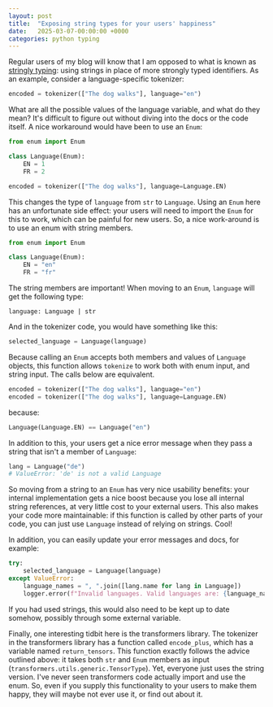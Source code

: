 ```yaml
---
layout: post
title:  "Exposing string types for your users' happiness"
date:   2025-03-07-00:00:00 +0000
categories: python typing
---
```


Regular users of my blog will know that I am opposed to what is known as [stringly typing](https://wiki.c2.com/?StringlyTyped): using strings in place of more strongly typed identifiers. As an example, consider a language-specific tokenizer:

```python
encoded = tokenizer(["The dog walks"], language="en")
```

What are all the possible values of the language variable, and what do they mean? It's difficult to figure out without diving into the docs or the code itself. A nice workaround would have been to use an `Enum`:

```python
from enum import Enum

class Language(Enum):
    EN = 1
    FR = 2

encoded = tokenizer(["The dog walks"], language=Language.EN)
```

This changes the type of `language` from `str` to `Language`. Using an `Enum` here has an unfortunate side effect: your users will need to import the `Enum` for this to work, which can be painful for new users. So, a nice work-around is to use an enum with string members.

```python
from enum import Enum

class Language(Enum):
    EN = "en"
    FR = "fr"
```

The string members are important! When moving to an `Enum`, `language` will get the following type:

```
language: Language | str
```

And in the tokenizer code, you would have something like this:

```python
selected_language = Language(language)
```

Because calling an `Enum` accepts both members and values of `Language` objects, this function allows `tokenize` to work both with enum input, and string input. The calls below are equivalent.

```python
encoded = tokenizer(["The dog walks"], language="en")
encoded = tokenizer(["The dog walks"], language=Language.EN)
```

because:

```python
Language(Language.EN) == Language("en")
```

In addition to this, your users get a nice error message when they pass a string that isn't a member of `Language`:

```python
lang = Language("de")
# ValueError: 'de' is not a valid Language
```

So moving from a string to an `Enum` has very nice usability benefits: your internal implementation gets a nice boost because you lose all internal string references, at very little cost to your external users. This also makes your code more maintainable: if this function is called by other parts of your code, you can just use `Language` instead of relying on strings. Cool!

In addition, you can easily update your error messages and docs, for example:

```python
try:
    selected_language = Language(language)
except ValueError:
    language_names = ", ".join([lang.name for lang in Language])
    logger.error(f"Invalid languages. Valid languages are: {language_names})
```

If you had used strings, this would also need to be kept up to date somehow, possibly through some external variable.

Finally, one interesting tidbit here is the transformers library. The tokenizer in the transformers library has a function called `encode_plus`, which has a variable named `return_tensors`. This function exactly follows the advice outlined above: it takes both `str` and `Enum` members as input (`transformers.utils.generic.TensorType`). Yet, everyone just uses the string version. I've never seen transformers code actually import and use the enum. So, even if you supply this functionality to your users to make them happy, they will maybe not ever use it, or find out about it.
